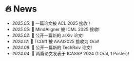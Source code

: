 # 🔥 News
- *2025.05*: 🎉 一篇论文被 ACL 2025 接收！
- *2025.05*: 🎉 MindAligner 被 ICML 2025 接收!
- *2025.02*: 🎉 公开一篇新的 arXiv 论文!
- *2024.12*: 🎉 TCDiff 被 AAAI2025 接收为 Oral!
- *2024.08*: 🎉 公开一篇新的 TechRxiv 论文!
- *2024.04*: 🎉 两篇论文发表于 ICASSP 2024 (1 Oral, 1 Poster)!

